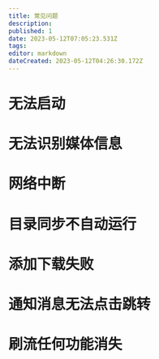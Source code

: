 ```yaml
---
title: 常见问题
description: 
published: 1
date: 2023-05-12T07:05:23.531Z
tags: 
editor: markdown
dateCreated: 2023-05-12T04:26:30.172Z
---
```


# 无法启动

# 无法识别媒体信息

# 网络中断

# 目录同步不自动运行

# 添加下载失败

# 通知消息无法点击跳转

# 刷流任何功能消失